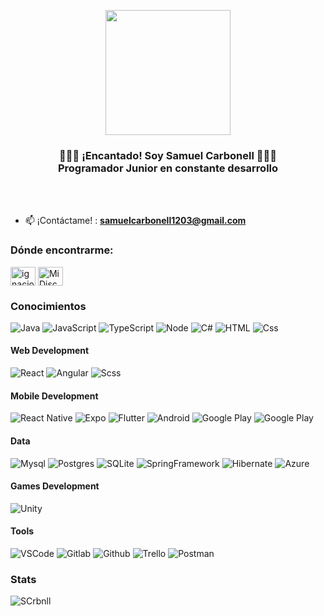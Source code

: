 <p align="center">
   <img align="center" width="200" src="https://media.discordapp.net/attachments/823243814479200266/1235344350771417190/20240501233608.png?ex=66340794&is=6632b614&hm=af381e5265db412ac65c3a51251ced696392163dc40afa0b0aaffa833e7bd635&=&format=webp&quality=lossless&width=701&height=701" />
   <h3 align="center">👨🏻‍💻 ¡Encantado! Soy Samuel Carbonell 👨🏻‍💻<br />Programador Junior en constante desarrollo</h3>
   <br />
   <br />
   <!-- - 👨‍💻 Mi portfolio ::: https://scrbnll.github.io/SCrbnllDev/ --!>

   - 📫 ¡Contáctame! : **samuelcarbonell1203@gmail.com**
</p>

<h3 align="left">Dónde encontrarme:</h3>
<p align="left">
<a href="https://linkedin.com/in/samuu-crbnll" target="blank"><img align="center" src="https://raw.githubusercontent.com/rahuldkjain/github-profile-readme-generator/master/src/images/icons/Social/linked-in-alt.svg" alt="ignacio-lacruz-ba018a22b" height="30" width="40" /></a>
<a href="https://discord.com/users/720332640498221106" target="blank"><img align="center" src="https://www.svgrepo.com/show/353655/discord-icon.svg" alt="Mi Discord" height="30" width="40" /></a>
</p>

<h3>Conocimientos</h3>
<p>
   <img alt="Java" src="https://img.shields.io/badge/Java-ED8B00?style=for-the-badge&logo=openjdk&logoColor=white&style=flat" />
   <img alt="JavaScript" src="https://img.shields.io/badge/JavaScript-F7DF1E?logo=javascript&logoColor=white&style=flat" />
   <img alt="TypeScript" src="https://img.shields.io/badge/TypeScript-3178C6?logo=typescript&logoColor=white&style=flat" />
   <img alt="Node" src="https://img.shields.io/badge/Node.js-43853D?style=for-the-badge&logo=node.js&logoColor=white&style=flat" />
   <img alt="C#" src="https://img.shields.io/badge/C Sharp-00599C?style=for-the-badge&logo=csharp&logoColor=white&style=flat" />
   <img alt="HTML" src="https://img.shields.io/badge/HTML-E34F26?logo=html5&logoColor=white&style=flat" />
   <img alt="Css" src="https://img.shields.io/badge/CSS-1572B6?logo=css3&logoColor=white&style=flat" />
</p>
<h4>Web Development</h4>
<p>
   <img alt="React" src="https://img.shields.io/badge/React-20232A?style=for-the-badge&logo=react&logoColor=61DAFB&style=flat" />
   <img alt="Angular" src="https://img.shields.io/badge/Angular-c3002f?style=for-the-badge&logo=angular&logoColor=61DAFB&style=flat" />
   <!-- <img alt="Astro" src="https://img.shields.io/badge/Astro-0C1222?style=for-the-badge&logo=astro&logoColor=FDFDFE&style=flat" /> --!>
   <img alt="Scss" src="https://img.shields.io/badge/Scss-CC6699?logo=sass&logoColor=white&style=flat" />
   <!-- <img alt="TailwindCSS" src="https://img.shields.io/badge/Tailwind CSS-38B2AC?&logo=tailwind+css&logoColor=white&style=flat"/> --!>
   
</p>
</p>
<h4>Mobile Development</h4>
<p>
   <img alt="React Native" src="https://img.shields.io/badge/React_Native-20232A?style=for-the-badge&logo=react&logoColor=61DAFB&style=flat" />
   <img alt="Expo" src="https://img.shields.io/badge/Expo-1B1F23?style=for-the-badge&logo=expo&logoColor=white&style=flat" />
   <img alt="Flutter" src="https://img.shields.io/badge/Flutter-0553B1?style=for-the-badge&logo=flutter&logoColor=white&style=flat" />
   <img alt="Android" src="https://img.shields.io/badge/Android-3DDC84?style=for-the-badge&logo=android&logoColor=white&style=flat" />
   <img alt="Google Play" src="https://img.shields.io/badge/Google_Play-414141?style=for-the-badge&logo=google-play&logoColor=white&style=flat" />
   <img alt="Google Play" src="https://img.shields.io/badge/Google_Play-414141?style=for-the-badge&logo=google-play&logoColor=white&style=flat" />
</p>
   
<h4>Data</h4>
<p>
   <img alt="Mysql" src="https://img.shields.io/badge/MySQL-00000F?style=for-the-badge&logo=mysql&logoColor=white&style=flat" />  
   <img alt="Postgres" src="https://img.shields.io/badge/PostgreSQL-316192?style=for-the-badge&logo=postgresql&logoColor=white&style=flat" />
   <img alt="SQLite" src="https://img.shields.io/badge/SQLite-07405E?style=for-the-badge&logo=sqlite&logoColor=white&style=flat" />
   <img alt="SpringFramework" src="https://img.shields.io/badge/Spring Framework-007958?style=for-the-badge&logo=spring&logoColor=white&style=flat" />
   <img alt="Hibernate" src="https://img.shields.io/badge/Hibernate-5A5539?style=for-the-badge&logo=hibernate&logoColor=white&style=flat" />
   <img alt="Azure" src="https://img.shields.io/badge/Azure-07405E?style=for-the-badge&logo=microsoft-azure&logoColor=white&style=flat" />
</p>

<h4>Games Development</h4>
<p>
   <img alt="Unity" src="https://img.shields.io/badge/Unity-3A3A3A?style=for-the-badge&logo=unity&logoColor=61DAFB&style=flat" />
</p>

  <h4>Tools</h4>
<p>
   <img alt="VSCode" src="https://img.shields.io/badge/VSCode-00008B?style=for-the-badge&logo=visual-studio-code&logoColor=white&style=flat" />
   <img alt="Gitlab" src="https://img.shields.io/badge/GitLab-330F63?style=for-the-badge&logo=gitlab&logoColor=white&style=flat" />
   <img alt="Github" src="https://img.shields.io/badge/GitHub-100000?style=for-the-badge&logo=github&logoColor=white&style=flat" />
   <img alt="Trello" src="https://img.shields.io/badge/Trello-0052CC?style=for-the-badge&logo=trello&logoColor=white&style=flat" />
   <img alt="Postman" src="https://img.shields.io/badge/Postman-FF6C37?style=for-the-badge&logo=Postman&logoColor=white&style=flat" />
</p>


<h3>Stats</h3>
<p><img align="left" src="https://github-readme-stats.vercel.app/api/top-langs?username=SCrbnll&show_icons=true&theme=tokyonight&locale=es&layout=compact&bg_color=24273a&text_color=cad3f5&icon_color=c6a0f6&title_color=8bd5ca" alt="SCrbnll" /></p>
